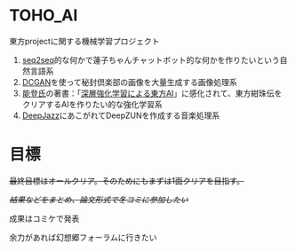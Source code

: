 # TOHO_AI

東方projectに関する機械学習プロジェクト

1. [seq2seq](https://arxiv.org/pdf/1409.3215v3.pdf)的な何かで蓮子ちゃんチャットボット的な何かを作りたいという自然言語系
2. [DCGAN](https://arxiv.org/pdf/1511.06434v2.pdf)を使って秘封倶楽部の画像を大量生成する画像処理系
3. [能登氏](https://twitter.com/ntddk)の著書：「[深層強化学習による東方AI](https://booth.pm/ja/items/245254)」に感化されて、東方紺珠伝をクリアするAIを作りたい的な強化学習系
4. [DeepJazz](https://deepjazz.io/)にあこがれてDeepZUNを作成する音楽処理系

# 目標
~~最終目標はオールクリア。そのためにもまずは1面クリアを目指す。~~

~~*結果などをまとめ、論文形式で冬コミに参加したい*~~

成果はコミケで発表

余力があれば幻想郷フォーラムに行きたい
